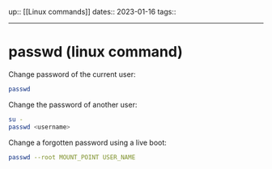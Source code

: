 up:: [[Linux commands]]
dates:: 2023-01-16
tags:: 

---

# passwd (linux command)

Change password of the current user:
```bash
passwd
```

Change the password of another user:
```bash
su -
passwd <username>
```

Change a forgotten password using a live boot:
```bash
passwd --root MOUNT_POINT USER_NAME
```

